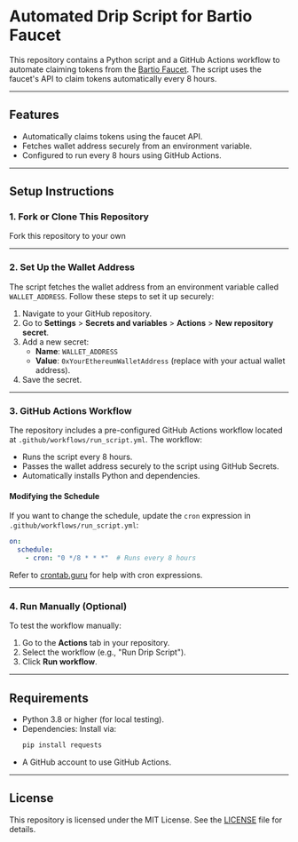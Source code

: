 
# Automated Drip Script for Bartio Faucet

This repository contains a Python script and a GitHub Actions workflow to automate claiming tokens from the [Bartio Faucet](https://bartio.faucet.berachain.com). The script uses the faucet's API to claim tokens automatically every 8 hours.

---

## Features

- Automatically claims tokens using the faucet API.
- Fetches wallet address securely from an environment variable.
- Configured to run every 8 hours using GitHub Actions.

---

## Setup Instructions

### 1. Fork or Clone This Repository
Fork this repository to your own

---

### 2. Set Up the Wallet Address
The script fetches the wallet address from an environment variable called `WALLET_ADDRESS`. Follow these steps to set it up securely:

1. Navigate to your GitHub repository.
2. Go to **Settings** > **Secrets and variables** > **Actions** > **New repository secret**.
3. Add a new secret:
   - **Name**: `WALLET_ADDRESS`
   - **Value**: `0xYourEthereumWalletAddress` (replace with your actual wallet address).
4. Save the secret.

---

### 3. GitHub Actions Workflow
The repository includes a pre-configured GitHub Actions workflow located at `.github/workflows/run_script.yml`. The workflow:
- Runs the script every 8 hours.
- Passes the wallet address securely to the script using GitHub Secrets.
- Automatically installs Python and dependencies.

#### Modifying the Schedule
If you want to change the schedule, update the `cron` expression in `.github/workflows/run_script.yml`:
```yaml
on:
  schedule:
    - cron: "0 */8 * * *"  # Runs every 8 hours
```
Refer to [crontab.guru](https://crontab.guru/) for help with cron expressions.

---

### 4. Run Manually (Optional)
To test the workflow manually:
1. Go to the **Actions** tab in your repository.
2. Select the workflow (e.g., "Run Drip Script").
3. Click **Run workflow**.

---

## Requirements

- Python 3.8 or higher (for local testing).
- Dependencies: Install via:
  ```bash
  pip install requests
  ```
- A GitHub account to use GitHub Actions.

---

## License

This repository is licensed under the MIT License. See the [LICENSE](LICENSE) file for details.
